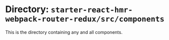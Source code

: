 # Directory: `starter-react-hmr-webpack-router-redux/src/components`
This is the directory containing any and all components.
